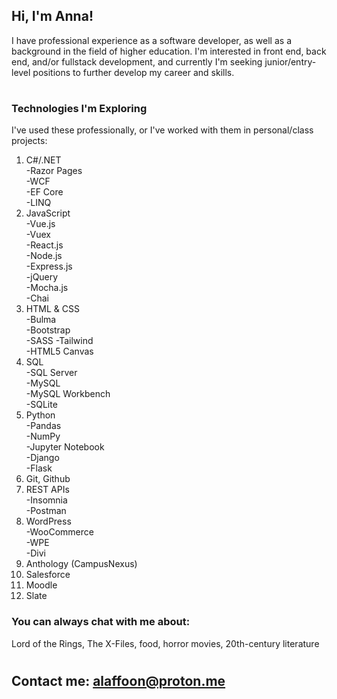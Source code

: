 ## Hi, I'm Anna! 
I have professional experience as a software developer, as well as a background in the field of higher education.
I'm interested in front end, back end, and/or fullstack development, and currently I'm seeking junior/entry-level positions to further develop my career and skills.  
#   
### Technologies I'm Exploring
  
I've used these professionally, or I've worked with them in personal/class projects:

1. C#/.NET  
   -Razor Pages  
   -WCF  
   -EF Core  
   -LINQ  
2. JavaScript  
   -Vue.js  
   -Vuex  
   -React.js  
   -Node.js  
   -Express.js    
   -jQuery     
   -Mocha.js  
   -Chai  
4. HTML & CSS  
   -Bulma  
   -Bootstrap   
   -SASS
   -Tailwind   
   -HTML5 Canvas 
6. SQL  
   -SQL Server  
   -MySQL  
   -MySQL Workbench  
   -SQLite  
7. Python  
   -Pandas  
   -NumPy  
   -Jupyter Notebook  
   -Django  
   -Flask  
8. Git, Github  
9. REST APIs  
   -Insomnia  
   -Postman  
10. WordPress  
   -WooCommerce  
  -WPE  
   -Divi   
12. Anthology (CampusNexus)  
13. Salesforce  
14. Moodle
15. Slate

### You can always chat with me about:
Lord of the Rings, The X-Files, food, horror movies, 20th-century literature

#   
   
## Contact me: [alaffoon@proton.me](mailto:alaffoon@protone.me)

